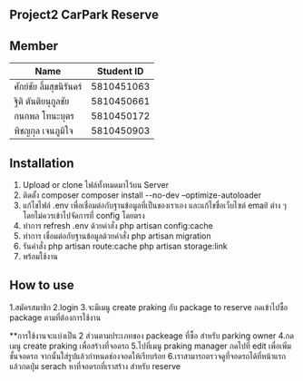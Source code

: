 ## Project2 CarPark Reserve
## Member
| Name | Student ID|
|--|--|
| ศักย์ชัย ลิ้มสุขนิรันดร์ | 5810451063 |
| ฐิติ ตันติยนุกูลชัย | 5810450661 |
| กนกพล โทนะบุตร| 5810450172 |
| พิชญกุล เจนภูมิใจ | 5810450903 |

## Installation
 1. Upload or clone ไฟล์ทั้งหมดมาไว้บน Server
 2. ติดตั้ง composer  composer install --no-dev –optimize-autoloader
 3. แก้ไขไฟล์ .env เพื่อเชื่อมต่อกับฐานข้อมูลที่เป็นของเราเอง และแก้ไขชื่อเว็บไซต์ email ต่าง ๆโดยไม่ควรเข้าไปจัดการที่ config โดยตรง
 4. ทำการ refresh .env ด้วยคำสั่ง php artisan config:cache
 5. ทำการ เชื่อมต่อกับฐานข้อมูลด้วยคำสั่ง php artisan migration
 6. รันคำสั่ง php artisan route:cache
           php artisan storage:link
 7. พร้อมใช้งาน

## How to use
 1.สมัครสมาชิก
 2.login
 3.จะมีเมนู create praking  กับ package to reserve กดเข้าไปซื้อ package ตามที่ต้องการใช้งาน
 
**การใช้งานจะแบ่งเป็น 2 ส่วนตามประเภทของ packeage ที่ซื้อ
สำหรับ parking owner
 4.กดเมนู create praking เพื่อสร้างที่จอดรถ
 5.ไปที่เมนู praking manager กดไปที่ edit เพื่อเพิ่มชั้นจอดรถ จากนั้นใส่รูปแล้วกำหนดช่องจอดให้เรียบร้อย
 6.เราสามารถตรวจดูที่จอดรถได้ที่หน้าแรกแล้วกดปุ่ม serach หาที่จอดรถที่เราสร้าง
สำหรับ reserve

